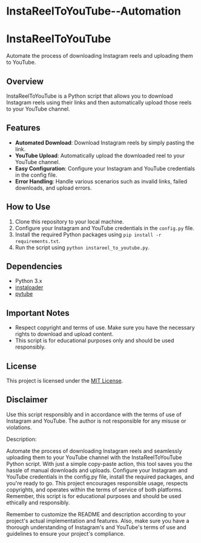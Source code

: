 # InstaReelToYouTube--Automation


# InstaReelToYouTube

Automate the process of downloading Instagram reels and uploading them to YouTube.

## Overview

InstaReelToYouTube is a Python script that allows you to download Instagram reels using their links and then automatically upload those reels to your YouTube channel.

## Features

- **Automated Download**: Download Instagram reels by simply pasting the link.
- **YouTube Upload**: Automatically upload the downloaded reel to your YouTube channel.
- **Easy Configuration**: Configure your Instagram and YouTube credentials in the config file.
- **Error Handling**: Handle various scenarios such as invalid links, failed downloads, and upload errors.

## How to Use

1. Clone this repository to your local machine.
2. Configure your Instagram and YouTube credentials in the `config.py` file.
3. Install the required Python packages using `pip install -r requirements.txt`.
4. Run the script using `python instareel_to_youtube.py`.

## Dependencies

- Python 3.x
- [instaloader](https://instaloader.github.io/)
- [pytube](https://pytube.io/en/latest/)

## Important Notes

- Respect copyright and terms of use. Make sure you have the necessary rights to download and upload content.
- This script is for educational purposes only and should be used responsibly.

## License

This project is licensed under the [MIT License](LICENSE).

## Disclaimer

Use this script responsibly and in accordance with the terms of use of Instagram and YouTube. The author is not responsible for any misuse or violations.

Description:

Automate the process of downloading Instagram reels and seamlessly uploading them to your YouTube channel with the InstaReelToYouTube Python script. With just a simple copy-paste action, this tool saves you the hassle of manual downloads and uploads. Configure your Instagram and YouTube credentials in the config.py file, install the required packages, and you're ready to go. This project encourages responsible usage, respects copyrights, and operates within the terms of service of both platforms. Remember, this script is for educational purposes and should be used ethically and responsibly.

Remember to customize the README and description according to your project's actual implementation and features. Also, make sure you have a thorough understanding of Instagram's and YouTube's terms of use and guidelines to ensure your project's compliance.
